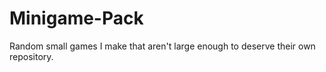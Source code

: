 # Minigame-Pack
Random small games I make that aren't large enough to deserve their own repository.
